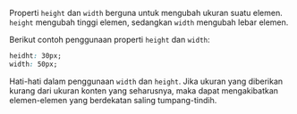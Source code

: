 Properti `height` dan `width` berguna untuk mengubah ukuran suatu elemen. `height` mengubah tinggi elemen, sedangkan `width` mengubah lebar elemen.

Berikut contoh penggunaan properti `height` dan `width`:
```css
heidht: 30px;
width: 50px;
```
Hati-hati dalam penggunaan `width` dan `height`. Jika ukuran yang diberikan kurang dari ukuran konten yang seharusnya, maka dapat mengakibatkan elemen-elemen yang berdekatan saling tumpang-tindih.
